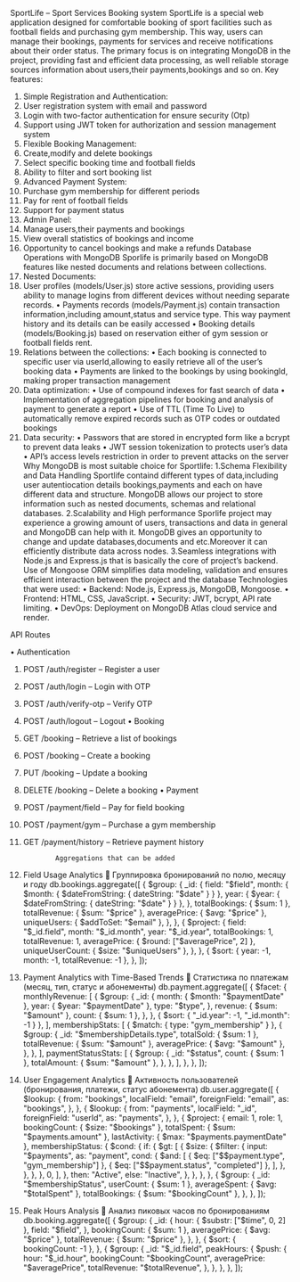 SportLife – Sport Services Booking system
SportLife is a special web application designed for comfortable booking of sport facilities such as football fields and purchasing gym membership. This way, users can manage their bookings, payments for services and receive notifications about their order status. 
The primary focus is on integrating MongoDB in the project, providing fast and efficient data processing, as well reliable storage sources information about users,their payments,bookings and so on.
Key features:
1.	Simple Registration and Authentication:
1.	User registration system with email and password
2.	Login with two-factor authentication for ensure security (Otp)
3.	Support using JWT token for authorization and session management system
2.	Flexible Booking Management:
1.	Create,modify and delete bookings
2.	Select specific booking time and football fields
3.	Ability to filter and sort booking list
3.	Advanced Payment System:
1.	Purchase gym membership for different periods
2.	Pay for rent of football fields
3.	Support for payment status
4.	Admin Panel:
1.	Manage users,their payments and bookings
2.	View overall statistics of bookings and income
3.	Opportunity to cancel bookings and make a refunds
Database Operations with MongoDB
Sporlife is primarily based on MongoDB features like nested documents and relations between collections.
1.	Nested Documents:
1.	User profiles (models/User.js) store active sessions, providing users ability to manage logins from different devices without needing separate records.
•	Payments records (models/Payment.js) contain transaction information,including amount,status and service type. This way payment history and its details can be easily accessed 
•	Booking details (models/Booking.js) based on reservation either of gym session or football fields rent.
2.	Relations between the collections:
•	Each booking is connected to specific user via userId,allowing to easily retrieve all of the user’s booking data
•	Payments are linked to the bookings by using bookingId, making proper transaction management
3.	Data optimization:
•	Use of compound indexes for fast search of data
•	Implementation of aggregation pipelines for booking and analysis of payment to generate a report
•	Use of TTL (Time To Live) to automatically remove expired records such as OTP codes or outdated bookings
4.	Data security:
•	Passwors that are stored in encrypted form like a bcrypt to prevent data leaks
•	JWT session tokenization to protects user’s data
•	API’s access levels restriction in order to prevent attacks on the server
Why MongoDB is most suitable choice for Sportlife:
1.Schema Flexibility and Data Handling
Sportlife containd different types of data,including user autentiocation details
bookings,payments and each on have different data and structure. MongoDB allows our project to store information such as nested documents, schemas and relational databases.
2.Scalability and High performance
Sporlife project may experience a growing amount of users, transactions and data in general and MongoDB can help with it. MongoDB gives an opportunity to change and update databases,documents and etc.Moreover it can efficiently distribute data across nodes.
3.Seamless integrations with Node.js and Express.js that is basically the core of project’s backend. Use of Mongoose ORM simplifies data modeling, validation and ensures efficient interaction between the project and the database
Technologies that were used:
•	Backend: Node.js, Express.js, MongoDB, Mongoose.
•	Frontend: HTML, CSS, JavaScript.
•	Security: JWT, bcrypt, API rate limiting.
•	DevOps: Deployment on MongoDB Atlas cloud service and render.

API Routes

•	Authentication
1.	POST /auth/register – Register a user
2.	POST /auth/login – Login with OTP
3.	POST /auth/verify-otp – Verify OTP
4.	POST /auth/logout – Logout
•	Booking
1.	GET /booking – Retrieve a list of bookings
2.	POST /booking – Create a booking
3.	PUT /booking – Update a booking
4.	DELETE /booking – Delete a booking
•	Payment
1.	POST /payment/field – Pay for field booking
2.	POST /payment/gym – Purchase a gym membership
3.	GET /payment/history – Retrieve payment history



				Aggregations that can be added
1. Field Usage Analytics
🔹 Группировка бронирований по полю, месяцу и году
db.bookings.aggregate([
  {
    $group: {
      _id: {
        field: "$field",
        month: { $month: { $dateFromString: { dateString: "$date" } } },
        year: { $year: { $dateFromString: { dateString: "$date" } } },
      },
      totalBookings: { $sum: 1 },
      totalRevenue: { $sum: "$price" },
      averagePrice: { $avg: "$price" },
      uniqueUsers: { $addToSet: "$email" },
    },
  },
  {
    $project: {
      field: "$_id.field",
      month: "$_id.month",
      year: "$_id.year",
      totalBookings: 1,
      totalRevenue: 1,
      averagePrice: { $round: ["$averagePrice", 2] },
      uniqueUserCount: { $size: "$uniqueUsers" },
    },
  },
  {
    $sort: { year: -1, month: -1, totalRevenue: -1 },
  },
]);
2. Payment Analytics with Time-Based Trends
🔹 Статистика по платежам (месяц, тип, статус и абонементы)
db.payment.aggregate([
  {
    $facet: {
      monthlyRevenue: [
        {
          $group: {
            _id: {
              month: { $month: "$paymentDate" },
              year: { $year: "$paymentDate" },
              type: "$type",
            },
            revenue: { $sum: "$amount" },
            count: { $sum: 1 },
          },
        },
        { $sort: { "_id.year": -1, "_id.month": -1 } },
      ],
      membershipStats: [
        { $match: { type: "gym_membership" } },
        {
          $group: {
            _id: "$membershipDetails.type",
            totalSold: { $sum: 1 },
            totalRevenue: { $sum: "$amount" },
            averagePrice: { $avg: "$amount" },
          },
        },
      ],
      paymentStatusStats: [
        {
          $group: {
            _id: "$status",
            count: { $sum: 1 },
            totalAmount: { $sum: "$amount" },
          },
        },
      ],
    },
  },
]);
3. User Engagement Analytics
🔹 Активность пользователей (бронирования, платежи, статус абонемента)
db.user.aggregate([
  {
    $lookup: {
      from: "bookings",
      localField: "email",
      foreignField: "email",
      as: "bookings",
    },
  },
  {
    $lookup: {
      from: "payments",
      localField: "_id",
      foreignField: "userId",
      as: "payments",
    },
  },
  {
    $project: {
      email: 1,
      role: 1,
      bookingCount: { $size: "$bookings" },
      totalSpent: { $sum: "$payments.amount" },
      lastActivity: { $max: "$payments.paymentDate" },
      membershipStatus: {
        $cond: {
          if: {
            $gt: [
              {
                $size: {
                  $filter: {
                    input: "$payments",
                    as: "payment",
                    cond: {
                      $and: [
                        { $eq: ["$$payment.type", "gym_membership"] },
                        { $eq: ["$$payment.status", "completed"] },
                      ],
                    },
                  },
                },
              },
              0,
            ],
          },
          then: "Active",
          else: "Inactive",
        },
      },
    },
  },
  {
    $group: {
      _id: "$membershipStatus",
      userCount: { $sum: 1 },
      averageSpent: { $avg: "$totalSpent" },
      totalBookings: { $sum: "$bookingCount" },
    },
  },
]);
4. Peak Hours Analysis
🔹 Анализ пиковых часов по бронированиям
db.booking.aggregate([
  {
    $group: {
      _id: {
        hour: { $substr: ["$time", 0, 2] },
        field: "$field",
      },
      bookingCount: { $sum: 1 },
      averagePrice: { $avg: "$price" },
      totalRevenue: { $sum: "$price" },
    },
  },
  {
    $sort: { bookingCount: -1 },
  },
  {
    $group: {
      _id: "$_id.field",
      peakHours: {
        $push: {
          hour: "$_id.hour",
          bookingCount: "$bookingCount",
          averagePrice: "$averagePrice",
          totalRevenue: "$totalRevenue",
        },
      },
    },
  },
]);


